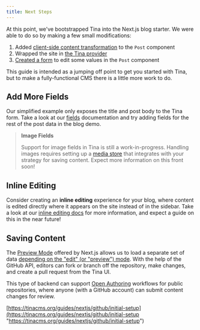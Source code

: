 ```yaml
---
title: Next Steps
---
```

At this point, we've bootstrapped Tina into the Next.js blog starter. We were able to do so by making a few small modifications:

1. Added [client-side content transformation](/guides/nextjs/adding-tina/project-setup) to the `Post` component
2. Wrapped the site in [the Tina provider](/guides/nextjs/adding-tina/adding-tina-provider)
3. [Created a form](http://localhost:3000/guides/nextjs/adding-tina/creating-forms) to edit some values in the `Post` component

This guide is intended as a jumping off point to get you started with Tina, but to make a fully-functional CMS there is a little more work to do.

## Add More Fields

Our simplified example only exposes the title and post body to the Tina form. Take a look at our [fields](/docs/plugins/fields) documentation and try adding fields for the rest of the post data in the blog demo.

> **Image Fields**
>
> Support for image fields in Tina is still a work-in-progress. Handling images requires setting up a [media store](/docs/media) that integrates with your strategy for saving content. Expect more information on this front soon!

## Inline Editing

Consider creating an **inline editing** experience for your blog, where content is edited directly where it appears on the site instead of in the sidebar. Take a look at our [inline editing docs](/docs/ui/inline-editing) for more information, and expect a guide on this in the near future!

## Saving Content

The [Preview Mode](https://nextjs.org/docs/advanced-features/preview-mode) offered by Next.js allows us to load a separate set of data [depending on the "edit" (or "preview") mode](https://tinacms.org/blog/introducing-visual-open-authoring#using-nextjs-to-enable-edit-mode). With the help of the GitHub API, editors can fork or branch off the repository, make changes, and create a pull request from the Tina UI.

This type of backend can support [Open Authoring](https://tinacms.org/blog/introducing-visual-open-authoring#using-nextjs-to-enable-edit-mode) workflows for public repositories, where anyone (with a GitHub account) can submit content changes for review. 

[https://tinacms.org/guides/nextjs/github/initial-setup](https://tinacms.org/guides/nextjs/github/initial-setup "https://tinacms.org/guides/nextjs/github/initial-setup")